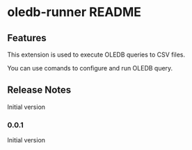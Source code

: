 # oledb-runner README

## Features
This extension is used to execute OLEDB queries to CSV files. 

You can use comands to configure and run OLEDB query.
## Release Notes

Initial version

### 0.0.1
Initial version